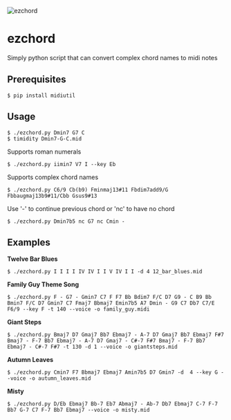 ![ezchord](https://user-images.githubusercontent.com/95546311/146630042-6b7d96a1-0f9a-4c98-97f4-ea400d0dc7d6.png)


# ezchord
Simply python script that can convert complex chord names to midi notes

## Prerequisites

    $ pip install midiutil


## Usage

    $ ./ezchord.py Dmin7 G7 C
    $ timidity Dmin7-G-C.mid

Supports roman numerals

    $ ./ezchord.py iimin7 V7 I --key Eb

Supports complex chord names

    $ ./ezchord.py C6/9 Cb(b9) Fminmaj13#11 Fbdim7add9/G Fbbaugmaj13b9#11/Cbb Gsus9#13

Use '-' to continue previous chord or 'nc' to have no chord

    $ ./ezchord.py Dmin7b5 nc G7 nc Cmin -
    
## Examples

**Twelve Bar Blues**

    $ ./ezchord.py I I I I IV IV I I V IV I I -d 4 12_bar_blues.mid

**Family Guy Theme Song**

    $ ./ezchord.py F - G7 - Gmin7 C7 F F7 Bb Bdim7 F/C D7 G9 - C B9 Bb Bmin7 F/C D7 Gmin7 C7 Fmaj7 Bbmaj7 Emin7b5 A7 Dmin - G9 C7 Db7 C7/E F6/9 --key F -t 140 --voice -o family_guy.midi

**Giant Steps**

    $ ./ezchord.py Bmaj7 D7 Gmaj7 Bb7 Ebmaj7 - A-7 D7 Gmaj7 Bb7 Ebmaj7 F#7 Bmaj7 - F-7 Bb7 Ebmaj7 - A-7 D7 Gmaj7 - C#-7 F#7 Bmaj7 - F-7 Bb7 Ebmaj7 - C#-7 F#7 -t 130 -d 1 --voice -o giantsteps.mid

**Autumn Leaves**
    
    $ ./ezchord.py Cmin7 F7 Bbmaj7 Ebmaj7 Amin7b5 D7 Gmin7 -d  4 --key G --voice -o autumn_leaves.mid 

**Misty**

    $ ./ezchord.py D/Eb Ebmaj7 Bb-7 Eb7 Abmaj7 - Ab-7 Db7 Ebmaj7 C-7 F-7 Bb7 G-7 C7 F-7 Bb7 Ebmaj7 --voice -o misty.mid
